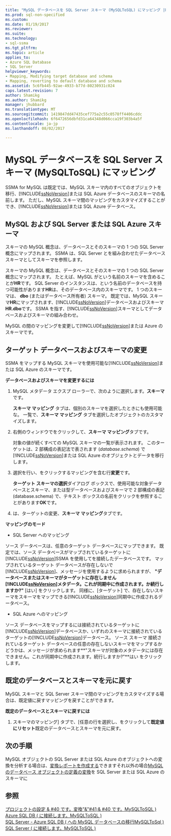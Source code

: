```yaml
---
title: "MySQL データベースを SQL Server スキーマ (MySQLToSQL) にマッピング |Microsoft ドキュメント"
ms.prod: sql-non-specified
ms.custom: 
ms.date: 01/19/2017
ms.reviewer: 
ms.suite: 
ms.technology:
- sql-ssma
ms.tgt_pltfrm: 
ms.topic: article
applies_to:
- Azure SQL Database
- SQL Server
helpviewer_keywords:
- Mapping, Modifying target database and schema
- Mapping, reverting to default database and schema
ms.assetid: 5c6fb445-92ae-4933-b77d-80230931c024
caps.latest.revision: 7
author: Shamikg
ms.author: Shamikg
manager: jhubbard
ms.translationtype: MT
ms.sourcegitcommit: 1419847dd47435cef775a2c55c0578ff4406cddc
ms.openlocfilehash: 6f6472656dbfd31ca64348d066cca19f303b4a5f
ms.contentlocale: ja-jp
ms.lasthandoff: 08/02/2017

---
```

# <a name="mapping-mysql-databases-to-sql-server-schemas-mysqltosql"></a>MySQL データベースを SQL Server スキーマ (MySQLToSQL) にマッピング
SSMA for MySQL は既定では、MySQL スキーマ内のすべてのオブジェクトを移行、[!INCLUDE[ssNoVersion](../../includes/ssnoversion_md.md)]または SQL Azure データベースのスキーマの名前します。 ただし、MySQL スキーマ間のマッピングをカスタマイズすることができ、[!INCLUDE[ssNoVersion](../../includes/ssnoversion_md.md)]または SQL Azure データベース。  
  
## <a name="mysql-and-sql-server-or-sql-azure-schemas"></a>MySQL および SQL Server または SQL Azure スキーマ  
スキーマの MySQL 概念は、データベースとそのスキーマの 1 つの SQL Server 概念にマップされます。 SSMA は、SQL Server とを組み合わせたデータベース スキーマとしてスキーマを参照します。  
  
スキーマの MySQL 概念は、データベースとそのスキーマの 1 つの SQL Server 概念にマップされます。 たとえば、MySQL がという名前のスキーマを含めることが**HR**です。 SQL Server のインスタンスは、という名前のデータベースを持つ可能性があります**HR**は、そのデータベース内のスキーマです。 1 つのスキーマは、 **dbo** (またはデータベース所有者) スキーマ。 既定では、MySQL スキーマ**HR**にマップされます、[!INCLUDE[ssNoVersion](../../includes/ssnoversion_md.md)]データベースおよびスキーマ**HR.dbo**です。 SSMA を指す、[!INCLUDE[ssNoVersion](../../includes/ssnoversion_md.md)]スキーマとしてデータベースおよびスキーマの組み合わせ。  
  
MySQL の間のマッピングを変更して[!INCLUDE[ssNoVersion](../../includes/ssnoversion_md.md)]または Azure のスキーマです。  
  
## <a name="modifying-the-target-database-and-schema"></a>ターゲット データベースおよびスキーマの変更  
SSMA をマップする MySQL スキーマを使用可能な[!INCLUDE[ssNoVersion](../../includes/ssnoversion_md.md)]または SQL Azure のスキーマです。  
  
**データベースおよびスキーマを変更するには**  
  
1.  MySQL メタデータ エクスプ ローラーで、次のように選択します。**スキーマ**です。  
  
    **スキーマ マッピング** タブは、個別のスキーマを選択したときにも使用可能な。 一覧で、**スキーマ マッピング** タブを選択したオブジェクトのカスタマイズします。  
  
2.  右側のウィンドウでをクリックして、**スキーマ マッピング**タブです。  
  
    対象の値が続くすべての MySQL スキーマの一覧が表示されます。 このターゲットは、2 部構成の表記法で表されます (*database.schema*) で[!INCLUDE[ssNoVersion](../../includes/ssnoversion_md.md)]または SQL Azure のオブジェクトとデータを移行します。  
  
3.  選択を行い、をクリックするマッピングを含む行**変更**です。  
  
    **ターゲット スキーマの選択**ダイアログ ボックスで、使用可能な対象データベースとスキーマ、または型データベースおよびスキーマで 2 部構成の表記 (database.schema) で、テキスト ボックスの名前をクリックを参照することがあります**OK**です。  
  
4.  は、ターゲットの変更、**スキーマ マッピング**タブです。  
  
**マッピングのモード**  
  
-   SQL Server へのマッピング  
  
ソース データベースは、任意のターゲット データベースにマップできます。 既定では、ソース データベースがマップされているターゲットに[!INCLUDE[ssNoVersion](../../includes/ssnoversion_md.md)]SSMA を使用してを接続したデータベースです。 マップされているターゲット データベースが存在しないで[!INCLUDE[ssNoVersion](../../includes/ssnoversion_md.md)]、メッセージを使用するように求められますが、 **"データベースまたはスキーマがターゲットに存在しません[!INCLUDE[ssNoVersion](../../includes/ssnoversion_md.md)]メタデータ。これが同期中に作成されます。か続行しますか?"** [はい] をクリックします。 同様に、[ターゲット] で、存在しないスキーマをスキーマをマップできる[!INCLUDE[ssNoVersion](../../includes/ssnoversion_md.md)]同期中に作成されるデータベース。  
  
-   SQL Azure へのマッピング  
  
ソース データベースをマップするには接続されているターゲットに[!INCLUDE[ssNoVersion](../../includes/ssnoversion_md.md)]データベースか、いずれのスキーマに接続されているターゲットの[!INCLUDE[ssNoVersion](../../includes/ssnoversion_md.md)]データベース。 ソース スキーマ 接続されているターゲット データベースの任意の存在しないスキーマをマップするかどうかは、メッセージが求められます**"スキーマが対象のメタデータには存在できません。これが同期中に作成されます。続行しますか?"**はい をクリックします。  
  
## <a name="reverting-to-the-default-database-and-schema"></a>既定のデータベースとスキーマを元に戻す  
MySQL スキーマと SQL Server スキーマ間のマッピングをカスタマイズする場合は、既定値に戻すマッピングを戻すことができます。  
  
**既定のデータベースとスキーマに戻すには**  
  
1.  スキーマのマッピング] タブで、[任意の行を選択し、をクリックして**既定値にリセット**既定のデータベースとスキーマを元に戻す。  
  
## <a name="next-steps"></a>次の手順  
MySQL オブジェクトの SQL Server または SQL Azure のオブジェクトへの変換を分析する場合は、[変換レポートを作成する](http://msdn.microsoft.com/en-us/2a56a003-3b0f-453a-963c-00c9e40933ec)できますそれ以外の場合[MySQL のデータベース オブジェクトの定義の変換](http://msdn.microsoft.com/en-us/ac21850b-fb32-4704-9985-5759b7c688c7)を SQL Server または SQL Azure のスキーマに  
  
## <a name="see-also"></a>参照  
[プロジェクトの設定 & #40 です。変換"&"#41;& #40 です。MySQLToSQL &#41;](../../ssma/mysql/project-settings-conversion-mysqltosql.md)  
[Azure SQL DB &#40; に接続します。MySQLToSQL &#41;](../../ssma/mysql/connecting-to-azure-sql-db-mysqltosql.md)  
[SQL Server - Azure SQL DB &#40; への MySQL データベースの移行MySQLToSql &#41;](../../ssma/mysql/migrating-mysql-databases-to-sql-server-azure-sql-db-mysqltosql.md)  
[SQL Server &#40; に接続します。MySQLToSQL &#41;](../../ssma/mysql/connecting-to-sql-server-mysqltosql.md)  
  

